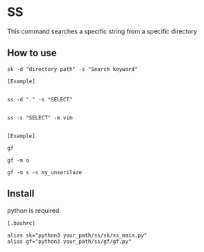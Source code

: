# SS

This command searches a specific string from a specific directory

## How to use

```
sk -d "directory path" -s "Search keyword"

[Example]


ss -d "." -s "SELECT"


ss -s "SELECT" -m vim


[Example]

gf 

gf -m o

gf -m s -s my_unserilaze
```


## Install

python is required

```
[.bashrc]

alias sk="python3 your_path/ss/sk/ss_main.py"
alias gf="python3 your_path/ss/gf/gf.py"
```
